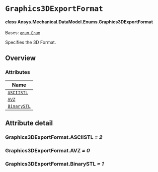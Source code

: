 # `Graphics3DExportFormat`

<a id="ansys.mechanical.stubs.v241.Ansys.Mechanical.DataModel.Enums.Graphics3DExportFormat"></a>

#### *class* Ansys.Mechanical.DataModel.Enums.Graphics3DExportFormat

Bases: [`enum.Enum`](https://docs.python.org/3/library/enum.html#enum.Enum)

Specifies the 3D Format.

<!-- !! processed by numpydoc !! -->

<a id="overview"></a>

## Overview

### Attributes

| Name |
| -------------------------------------------------- |
| [`ASCIISTL`](#Graphics3DExportFormat.ASCIISTL) |
| [`AVZ`](#Graphics3DExportFormat.AVZ) |
| [`BinarySTL`](#Graphics3DExportFormat.BinarySTL) |

<a id="attribute-detail"></a>

## Attribute detail

<a id="Graphics3DExportFormat.ASCIISTL"></a>

### Graphics3DExportFormat.ASCIISTL *= 2*

<a id="Graphics3DExportFormat.AVZ"></a>

### Graphics3DExportFormat.AVZ *= 0*

<a id="Graphics3DExportFormat.BinarySTL"></a>

### Graphics3DExportFormat.BinarySTL *= 1*



